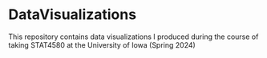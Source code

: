 # DataVisualizations
This repository contains data visualizations I produced during the course of taking STAT4580 at the University of Iowa (Spring 2024)
